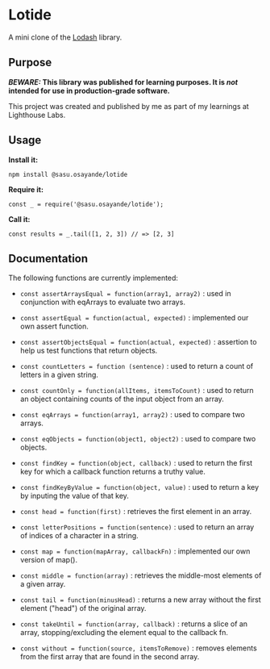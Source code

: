 # Lotide

A mini clone of the [Lodash](https://lodash.com) library.

## Purpose

**_BEWARE:_ This library was published for learning purposes. It is _not_ intended for use in production-grade software.**

This project was created and published by me as part of my learnings at Lighthouse Labs. 

## Usage

**Install it:**

`npm install @sasu.osayande/lotide`

**Require it:**

`const _ = require('@sasu.osayande/lotide');`

**Call it:**

`const results = _.tail([1, 2, 3]) // => [2, 3]`

## Documentation

The following functions are currently implemented:

* `const assertArraysEqual = function(array1, array2)` : used in conjunction with eqArrays to evaluate two arrays.

* `const assertEqual = function(actual, expected)` : implemented our own assert function.

* `const assertObjectsEqual = function(actual, expected)` : assertion to help us test functions that return objects.

* `const countLetters = function (sentence)` : used to return a count of letters in a given string.

* `const countOnly = function(allItems, itemsToCount)` : used to return an object containing counts of the input object from an array.

* `const eqArrays = function(array1, array2)` : used to compare two arrays.

* `const eqObjects = function(object1, object2)` : used to compare two objects.

* `const findKey = function(object, callback)` : used to return the first key for which a callback function returns a truthy value.

* `const findKeyByValue = function(object, value)` : used to return a key by inputing the value of that key.

* `const head = function(first)` : retrieves the first element in an array.

* `const letterPositions = function(sentence)` : used to return an array of indices of a character in a string.

* `const map = function(mapArray, callbackFn)` : implemented our own version of map().

* `const middle = function(array)` : retrieves the middle-most elements of a given array.

* `const tail = function(minusHead)` : returns a new array without the first element ("head") of the original array.

* `const takeUntil = function(array, callback)` : returns a slice of an array, stopping/excluding the element equal to the callback fn.

* `const without = function(source, itemsToRemove)` : removes elements from the first array that are found in the second array.